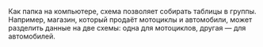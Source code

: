Как папка на компьютере, схема позволяет собирать таблицы в группы. Например, магазин, который продаёт мотоциклы и автомобили, может разделить данные на две схемы: одна для мотоциклов, другая — для автомобилей.
